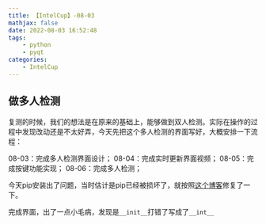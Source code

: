```yaml
---
title: 【IntelCup】-08-03
mathjax: false
date: 2022-08-03 16:52:48
tags:
    - python
    - pyqt
categories:
    - IntelCup
---
```


## 做多人检测

复测的时候，我们的想法是在原来的基础上，能够做到双人检测。实际在操作的过程中发现改动还是不太好弄，今天先把这个多人检测的界面写好，大概安排一下流程：

08-03：完成多人检测界面设计；
08-04：完成实时更新界面视频；
08-05：完成按键功能实现；
08-06：完成多人检测；

今天pip安装出了问题，当时估计是pip已经被损坏了，就按照[这个博客](https://blog.csdn.net/Light_windly/article/details/109485402)修复了一下。

完成界面，出了一点小毛病，发现是`__init__`打错了写成了`__int__`
